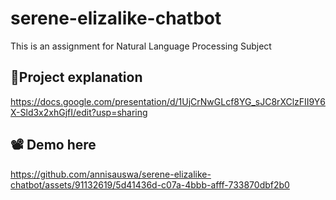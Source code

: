# serene-elizalike-chatbot
This is an assignment for Natural Language Processing Subject

## 📌Project explanation
https://docs.google.com/presentation/d/1UjCrNwGLcf8YG_sJC8rXClzFII9Y6X-Sld3x2xhGjfI/edit?usp=sharing

## 📽 Demo here
https://github.com/annisauswa/serene-elizalike-chatbot/assets/91132619/5d41436d-c07a-4bbb-afff-733870dbf2b0

